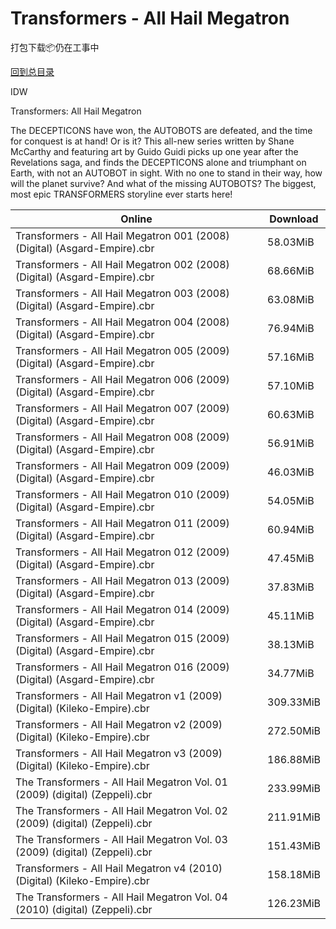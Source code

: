 # Transformers - All Hail Megatron

打包下载📦仍在工事中

[回到总目录](/Catalogs.md)

IDW

Transformers: All Hail Megatron

The DECEPTICONS have won, the AUTOBOTS are defeated, and the time for conquest is at hand! Or is it? This all-new series written by Shane McCarthy and featuring art by Guido Guidi picks up one year after the Revelations saga, and finds the DECEPTICONS alone and triumphant on Earth, with not an AUTOBOT in sight. With no one to stand in their way, how will the planet survive? And what of the missing AUTOBOTS? The biggest, most epic TRANSFORMERS storyline ever starts here!





Online | Download
--- | ---
Transformers - All Hail Megatron 001 (2008) (Digital) (Asgard-Empire).cbr | 58.03MiB
Transformers - All Hail Megatron 002 (2008) (Digital) (Asgard-Empire).cbr | 68.66MiB
Transformers - All Hail Megatron 003 (2008) (Digital) (Asgard-Empire).cbr | 63.08MiB
Transformers - All Hail Megatron 004 (2008) (Digital) (Asgard-Empire).cbr | 76.94MiB
Transformers - All Hail Megatron 005 (2009) (Digital) (Asgard-Empire).cbr | 57.16MiB
Transformers - All Hail Megatron 006 (2009) (Digital) (Asgard-Empire).cbr | 57.10MiB
Transformers - All Hail Megatron 007 (2009) (Digital) (Asgard-Empire).cbr | 60.63MiB
Transformers - All Hail Megatron 008 (2009) (Digital) (Asgard-Empire).cbr | 56.91MiB
Transformers - All Hail Megatron 009 (2009) (Digital) (Asgard-Empire).cbr | 46.03MiB
Transformers - All Hail Megatron 010 (2009) (Digital) (Asgard-Empire).cbr | 54.05MiB
Transformers - All Hail Megatron 011 (2009) (Digital) (Asgard-Empire).cbr | 60.94MiB
Transformers - All Hail Megatron 012 (2009) (Digital) (Asgard-Empire).cbr | 47.45MiB
Transformers - All Hail Megatron 013 (2009) (Digital) (Asgard-Empire).cbr | 37.83MiB
Transformers - All Hail Megatron 014 (2009) (Digital) (Asgard-Empire).cbr | 45.11MiB
Transformers - All Hail Megatron 015 (2009) (Digital) (Asgard-Empire).cbr | 38.13MiB
Transformers - All Hail Megatron 016 (2009) (Digital) (Asgard-Empire).cbr | 34.77MiB
Transformers - All Hail Megatron v1 (2009) (Digital) (Kileko-Empire).cbr | 309.33MiB
Transformers - All Hail Megatron v2 (2009) (Digital) (Kileko-Empire).cbr | 272.50MiB
Transformers - All Hail Megatron v3 (2009) (Digital) (Kileko-Empire).cbr | 186.88MiB
The Transformers - All Hail Megatron Vol. 01 (2009) (digital) (Zeppeli).cbr | 233.99MiB
The Transformers - All Hail Megatron Vol. 02 (2009) (digital) (Zeppeli).cbr | 211.91MiB
The Transformers - All Hail Megatron Vol. 03 (2009) (digital) (Zeppeli).cbr | 151.43MiB
Transformers - All Hail Megatron v4 (2010) (Digital) (Kileko-Empire).cbr | 158.18MiB
The Transformers - All Hail Megatron Vol. 04 (2010) (digital) (Zeppeli).cbr | 126.23MiB